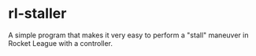 # rl-staller
A simple program that makes it very easy to perform a "stall" maneuver in Rocket League with a controller.
